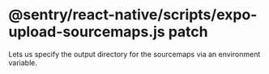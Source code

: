 # @sentry/react-native/scripts/expo-upload-sourcemaps.js patch

Lets us specify the output directory for the sourcemaps via an environment variable.
